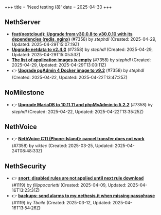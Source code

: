 +++
title = 'Need testing (8)'
date = 2025-04-30
+++

## NethServer
- **[feat(nextcloud): Upgrade from v30.0.8 to v30.0.10 with its dependencies (redis, nginx)](https://github.com/NethServer/dev/issues/7432)** (#7358) by *stephdl* (Created: 2025-04-29, Updated: 2025-04-29T15:07:19Z)
- **[Upgrade netdata to v2.4.0](https://github.com/NethServer/dev/issues/7431)** (#7358) by *stephdl* (Created: 2025-04-29, Updated: 2025-04-29T15:05:53Z)
- **[The list of application images is empty](https://github.com/NethServer/dev/issues/7430)** (#7358) by *stephdl* (Created: 2025-04-29, Updated: 2025-04-29T13:00:11Z)
- :point_right: **[Upgrade pgAdmin 4 Docker image to v9.2](https://github.com/NethServer/dev/issues/7420)** (#7358) by *stephdl* (Created: 2025-04-22, Updated: 2025-04-22T13:47:25Z)

## NoMilestone
- :point_right: **[Upgrade MariaDB to 10.11.11 and phpMyAdmin to 5.2.2](https://github.com/NethServer/dev/issues/7419)** (#7358) by *stephdl* (Created: 2025-04-22, Updated: 2025-04-22T13:35:25Z)

## NethVoice
- :point_right: **[NethVoice CTI (Phone-Island): cancel transfer does not work](https://github.com/NethServer/dev/issues/7358)** (#7358) by *viktec* (Created: 2025-03-25, Updated: 2025-04-24T08:48:33Z)

## NethSecurity
- :point_right: **[snort: disabled rules are not applied until next rule download](https://github.com/NethServer/nethsecurity/issues/1165)** (#1119) by *filippocarletti* (Created: 2025-04-09, Updated: 2025-04-16T13:23:31Z)
- :point_right: **[backups: send alarms to my.nethesis.it when missing passphrase](https://github.com/NethServer/nethsecurity/issues/1119)** (#1119) by *Tbaile* (Created: 2025-03-12, Updated: 2025-04-16T13:54:26Z)

